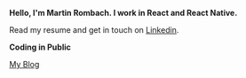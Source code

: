 **Hello, I'm Martin Rombach. I work in React and React Native.**  

Read my resume and get in touch on <a href="https://www.linkedin.com/in/martin-rombach-0a67b266/">Linkedin</a>.

**Coding in Public**

<a href="https://dev.to/martinrombach88"> My Blog </a>
